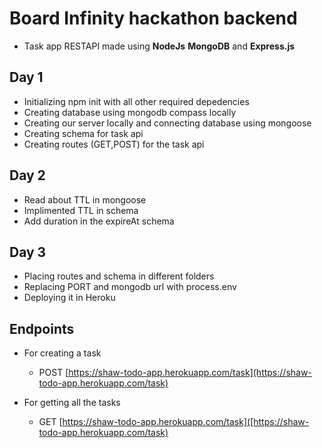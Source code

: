 # Board Infinity hackathon backend

- Task app RESTAPI made using **NodeJs** **MongoDB** and **Express.js**

## Day 1

- Initializing npm init with all other required depedencies
- Creating database using mongodb compass locally
- Creating our server locally and connecting database using mongoose
- Creating schema for task api
- Creating routes (GET,POST) for the task api

## Day 2

- Read about TTL in mongoose
- Implimented TTL in schema
- Add duration in the expireAt schema

## Day 3

- Placing routes and schema in different folders
- Replacing PORT and mongodb url with process.env 
- Deploying it in Heroku

## Endpoints

- For creating a task
  - POST [https://shaw-todo-app.herokuapp.com/task](https://shaw-todo-app.herokuapp.com/task)


- For getting all the tasks 
  - GET [https://shaw-todo-app.herokuapp.com/task]([https://shaw-todo-app.herokuapp.com/task)
